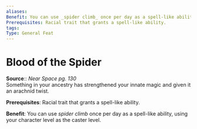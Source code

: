 ```yaml
---
aliases: 
Benefit: You can use _spider climb_ once per day as a spell-like ability, using your character level as the caster level.
Prerequisites: Racial trait that grants a spell-like ability.
tags: 
Type: General Feat
---
```


# Blood of the Spider

**Source**:: _Near Space pg. 130_  
Something in your ancestry has strengthened your innate magic and given it an arachnid twist.

**Prerequisites**: Racial trait that grants a spell-like ability.

**Benefit**: You can use _spider climb_ once per day as a spell-like ability, using your character level as the caster level.

